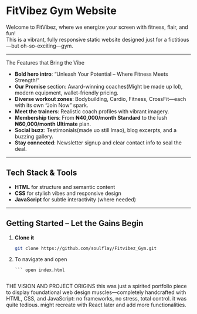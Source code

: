 # FitVibez Gym Website 

Welcome to FitVibez, where we energize your screen with fitness, flair, and fun!  
This is a vibrant, fully responsive static website designed just for a fictitious—but oh-so-exciting—gym.

---

The Features that Bring the Vibe

- **Bold hero intro**: “Unleash Your Potential – Where Fitness Meets Strength!”
- **Our Promise** section: Award-winning coaches(Might be made up lol), modern equipment, wallet-friendly pricing.
- **Diverse workout zones**: Bodybuilding, Cardio, Fitness, CrossFit—each with its own “Join Now” spark.
- **Meet the trainers**: Realistic coach profiles with vibrant imagery.
- **Membership tiers**: From **₦40,000/month Standard** to the lush **₦60,000/month Ultimate** plan.
- **Social buzz**: Testimonials(made uo still lmao), blog excerpts, and a buzzing gallery.
- **Stay connected**: Newsletter signup and clear contact info to seal the deal.

---

##  Tech Stack & Tools

- **HTML** for structure and semantic content  
- **CSS** for stylish vibes and responsive design  
- **JavaScript** for subtle interactivity (where needed)

---

##  Getting Started – Let the Gains Begin

1. **Clone it**  
   ```bash
   git clone https://github.com/soulflay/Fitvibez_Gym.git

2. To navigate and open
   ``` cd Fitvibez_Gym
   ``` open index.html


THE VISION AND PROJECT ORIGINS
this was just a spirited portfolio piece to display foundational web design muscles—completely handcrafted with HTML, CSS, and JavaScript: no frameworks, no stress, total control. it was quite tedious.
might recreate with React later and add more functionalities.

